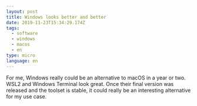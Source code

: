 ```yaml
---
layout: post
title: Windows looks better and better
date: 2019-11-23T15:34:29.174Z
tags:
  - software
  - windows
  - macos
  - en
type: micro
language: en
---
```

For me, Windows really could be an alternative to macOS in a year or two. WSL2 and Windows Terminal look great. Once their final version was released and the toolset is stable, it could really be an interesting alternative for my use case. 

